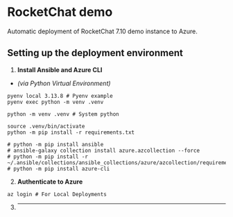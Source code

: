# RocketChat demo
Automatic deployment of RocketChat 7.10 demo instance to Azure.

## Setting up the deployment environment
1. **Install Ansible and Azure CLI**
- *(via Python Virtual Environment)*
```
pyenv local 3.13.8 # Pyenv example
pyenv exec python -m venv .venv

python -m venv .venv # System python

source .venv/bin/activate
python -m pip install -r requirements.txt

# python -m pip install ansible
# ansible-galaxy collection install azure.azcollection --force
# python -m pip install -r ~/.ansible/collections/ansible_collections/azure/azcollection/requirements.txt
# python -m pip install azure-cli
```
2. **Authenticate to Azure**
```
az login # For Local Deployments
```
3. ****

